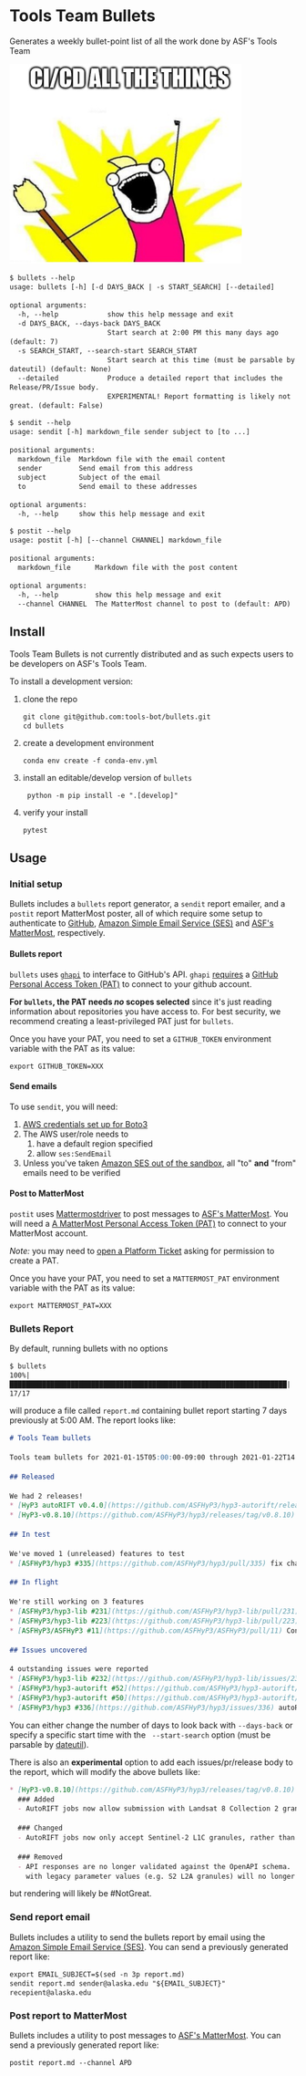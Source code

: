# Tools Team Bullets

Generates a weekly bullet-point list of all the work done by ASF's Tools Team

![CI/CD All The Things!](docs/images/ci-cd-all-the-things.png)


```shell
$ bullets --help
usage: bullets [-h] [-d DAYS_BACK | -s START_SEARCH] [--detailed]

optional arguments:
  -h, --help            show this help message and exit
  -d DAYS_BACK, --days-back DAYS_BACK
                        Start search at 2:00 PM this many days ago (default: 7)
  -s SEARCH_START, --search-start SEARCH_START
                        Start search at this time (must be parsable by dateutil) (default: None)
  --detailed            Produce a detailed report that includes the Release/PR/Issue body.
                        EXPERIMENTAL! Report formatting is likely not great. (default: False)
```

```shell
$ sendit --help
usage: sendit [-h] markdown_file sender subject to [to ...]

positional arguments:
  markdown_file  Markdown file with the email content
  sender         Send email from this address
  subject        Subject of the email
  to             Send email to these addresses

optional arguments:
  -h, --help     show this help message and exit
```

```shell
$ postit --help
usage: postit [-h] [--channel CHANNEL] markdown_file

positional arguments:
  markdown_file      Markdown file with the post content

optional arguments:
  -h, --help         show this help message and exit
  --channel CHANNEL  The MatterMost channel to post to (default: APD)
```

## Install

Tools Team Bullets is not currently distributed and as such expects users to be
developers on ASF's Tools Team.

To install a development version:
1. clone the repo
   ```shell
   git clone git@github.com:tools-bot/bullets.git
   cd bullets
   ```
2. create a development environment
   ```shell
   conda env create -f conda-env.yml
   ```
3. install an editable/develop version of `bullets`
   ```shell
    python -m pip install -e ".[develop]"
   ```
4. verify your install
   ```shell
   pytest
   ```

## Usage

### Initial setup

Bullets includes a `bullets` report generator, a `sendit` report emailer, and a
`postit` report MatterMost poster, all of which require some setup to authenticate to
[GitHub](https://github.com/), [Amazon Simple Email Service (SES)](https://aws.amazon.com/ses/)
and [ASF's MatterMost](https://chat.asf.alaska.edu), respectively.

#### Bullets report

`bullets` uses [`ghapi`](https://ghapi.fast.ai/) to interface to GitHub's API.
`ghapi` [requires](https://ghapi.fast.ai/#How-to-use---Python) a 
[GitHub Personal Access Token (PAT)](https://docs.github.com/en/free-pro-team@latest/github/authenticating-to-github/creating-a-personal-access-token)
to connect to your github account. 

**For `bullets`, the PAT needs *no* scopes selected** since it's just reading information
about repositories you have access to. For best security, we recommend creating a
least-privileged PAT just for `bullets`.

Once you have your PAT, you need to set a `GITHUB_TOKEN` environment variable with
the PAT as its value:
```
export GITHUB_TOKEN=XXX
```

#### Send emails

To use `sendit`, you will need:
1. [AWS credentials set up for Boto3](https://boto3.amazonaws.com/v1/documentation/api/latest/guide/quickstart.html#configuration)
1. The AWS user/role needs to
   1. have a default region specified
   1. allow `ses:SendEmail`
1. Unless you've taken [Amazon SES out of the sandbox](https://docs.aws.amazon.com/ses/latest/DeveloperGuide/request-production-access.html),
   all "to" **and** "from" emails need to be verified

#### Post to MatterMost

`postit` uses [Mattermostdriver](https://vaelor.github.io/python-mattermost-driver/)
to post messages to [ASF's MatterMost](https://chat.asf.alaska.edu). You will need a
[A MatterMost Personal Access Token (PAT)](https://mattermost.com/blog/mattermost-integrations-mattermost-api/)
to connect to your MatterMost account.

*Note:* you may need to [open a Platform Ticket](https://asfdaac.atlassian.net/secure/CreateIssueDetails!init.jspa?pid=11808&issuetype=10002&priority=10000)
asking for permission to create a PAT.

Once you have your PAT, you need to set a `MATTERMOST_PAT` environment variable with
the PAT as its value:
```
export MATTERMOST_PAT=XXX
```

### Bullets Report

By default, running bullets with no options

```shell
$ bullets
100%|████████████████████████████████████████████████████████████████████| 17/17
```

will produce a file called `report.md` containing bullet report starting 7 days
previously at 5:00 AM. The report looks like:

```markdown
# Tools Team bullets

Tools team bullets for 2021-01-15T05:00:00-09:00 through 2021-01-22T14:50:26-09:00

## Released

We had 2 releases!
* [HyP3 autoRIFT v0.4.0](https://github.com/ASFHyP3/hyp3-autorift/releases/tag/v0.4.0)
* [HyP3-v0.8.10](https://github.com/ASFHyP3/hyp3/releases/tag/v0.8.10)

## In test

We've moved 1 (unreleased) features to test
* [ASFHyP3/hyp3 #335](https://github.com/ASFHyP3/hyp3/pull/335) fix changelog headers

## In flight

We're still working on 3 features
* [ASFHyP3/hyp3-lib #231](https://github.com/ASFHyP3/hyp3-lib/pull/231) Refactor DEM interface via global VRTs for Copernicus 30m and SRTMGL1 30m
* [ASFHyP3/hyp3-lib #223](https://github.com/ASFHyP3/hyp3-lib/pull/223) Changes needed to allow for use of IFSAR DEM
* [ASFHyP3/ASFHyP3 #11](https://github.com/ASFHyP3/ASFHyP3/pull/11) Convert RTC product guide to markdown

## Issues uncovered

4 outstanding issues were reported
* [ASFHyP3/hyp3-lib #232](https://github.com/ASFHyP3/hyp3-lib/issues/232) area2point.fix_geotiff_locations unexpectedly sets noDataValue=0
* [ASFHyP3/hyp3-autorift #52](https://github.com/ASFHyP3/hyp3-autorift/issues/52) autoRIFT assume 'glaciers' as the research application
* [ASFHyP3/hyp3-autorift #50](https://github.com/ASFHyP3/hyp3-autorift/issues/50) Remove dependence on mat file
* [ASFHyP3/hyp3 #336](https://github.com/ASFHyP3/hyp3/issues/336) autoRIFT Landsat validation too restrictive
```

You can either change the number of days to look back with `--days-back` or
specify a specific start time with the ` --start-search` option (must be parsable
by [dateutil](https://dateutil.readthedocs.io/en/stable/parser.html#dateutil.parser.parse)).

There is also an **experimental** option to add each issues/pr/release body to
the report, which will modify the above bullets like:

```markdown
* [HyP3-v0.8.10](https://github.com/ASFHyP3/hyp3/releases/tag/v0.8.10)
  ### Added
  - AutoRIFT jobs now allow submission with Landsat 8 Collection 2 granules
  
  ### Changed
  - AutoRIFT jobs now only accept Sentinel-2 L1C granules, rather than any Sentinel-2 granules
  
  ### Removed
  - API responses are no longer validated against the OpenAPI schema.  `GET /jobs` requests for jobs
    with legacy parameter values (e.g. S2 L2A granules) will no longer return HTTP 500 errors.
```

but rendering will likely be #NotGreat.

### Send report email

Bullets includes a utility to send the bullets report by email using the
[Amazon Simple Email Service (SES)](https://aws.amazon.com/ses/). You can send a
previously generated report like:

```shell
export EMAIL_SUBJECT=$(sed -n 3p report.md)
sendit report.md sender@alaska.edu "${EMAIL_SUBJECT}" recepient@alaska.edu
```

### Post report to MatterMost

Bullets includes a utility to post messages to [ASF's MatterMost](https://chat.asf.alaska.edu).
You can send a previously generated report like:

```shell
postit report.md --channel APD
```
